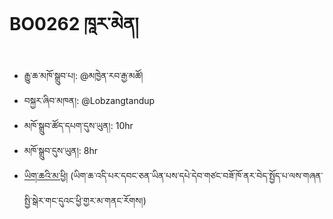 # BO0262 ཁཱར་མེན།
- རྒྱུ་ཆ་མཁོ་སྒྲུབ་པ།: @མཁྱེན་རབ་རྒྱ་མཚོ།
- བསྐྱར་ཞིབ་མཁན།: @Lobzangtandup
- མཁོ་སྒྲུབ་ཚོད་དཔག་དུས་ཡུན།: 10hr
- མཁོ་སྒྲུབ་དུས་ཡུན།: 8hr
- [ཡིག་ཆའི་མ་ཕྱི།](https://github.com/MonlamAI/BO0262/releases/download/262/default.pdf)
(ཡིག་ཆ་འདི་པར་དབང་ཅན་ཡིན་པས་དཔེ་དེབ་གཙང་བཟོ་ཁོ་ནར་བེད་སྤྱོད་པ་ལས་གཞན་སྤྱི་སྒེར་གང་དུའང་ཕྱི་གྱར་མ་གནང་རོགས།)
